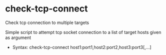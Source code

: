 # check-tcp-connect
Check tcp connection to multiple targets

Simple script to attempt tcp socket connection to a list of target hosts given as argument

- Syntax: check-tcp-connect host1:port1,host2:port2,host3:port3[,...]
